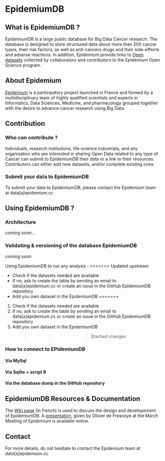 # EpidemiumDB

## What is EpidemiumDB ?
EpidemiumDB is a large public database for Big Data Cancer research. The database is designed to store structured data about more than 200 cancer types, their risk factors, as well as anti-cancers drugs and their side-effects and adverse reactions.
In addition, Epidemium provide links to [Open datasets](http://data.epidemium.cc/dataset) collected by collaborators and contributors to the Epidemium Open Science program. 

## About Epidemium
[Epidemium](http://epidemium.cc) is a participatory project launched in France and formed by a multidisciplinary team of highly qualified scientists and experts in Informatics, Data Sciences, Medicine, and pharmacology grouped together with the desire to advance cancer research using Big Data.

## Contribution 
### Who can contribute ? 
Individuals, research institutions, life-science industrials, and any organisation who are interested in sharing Open Data related to any type of Cancer can submit to EpidemiumDB their data or a link to their resources. Contributors can either add new datasets, and/or complete existing ones.

### Submit your data to EpidemiumDB 
To submit your data to EpidemiumDB, please contact the Epidemium team at data[a]epidemium.cc 

## Using EpidemiumDB ?

### Architecture
*coming soon*... 

### Validating & versioning of the database EpidemiumDB
*coming soon*

Using EpidemiumDB to run any analysis : 
<<<<<<< Updated upstream
* Check if the datasets needed are available 
* If no, ask to create the table by sending an email to data[a]epidemium.cc or create an issue in the GitHub EpidemiumDB repository
* Add you own dataset in the EpidemiumDB 
=======
1. Check if the datasets needed are available 
2. If no, ask to create the table by sending an email to data[a]epidemium.cc or create an issue in the GitHub EpidemiumDB repository
3. Add you own dataset in the EpidemiumDB 
>>>>>>> Stashed changes

### How to connect to EPidemiumDB
#### Via MySql

#### Via Sqlite + script R

#### Via the database dump in the GitHub repository

## EpidemiumDB Resources & Documentation 
The [Wiki page](http://wiki.epidemium.cc/wiki/EpidemiumDB) (in french) is used to discuss the design and developement of EpidemiumDB.
A [presentation](http://wiki.epidemium.cc/wiki/Fichier:Presentation_EpidemiumDB_11032016.pdf), given by Olivier de Fresnoye at the March Meeting of Epidemium is available online.

## Contact
For more details, do not hesitate to contact the Epidemium team at data[a]epidemium.cc 

